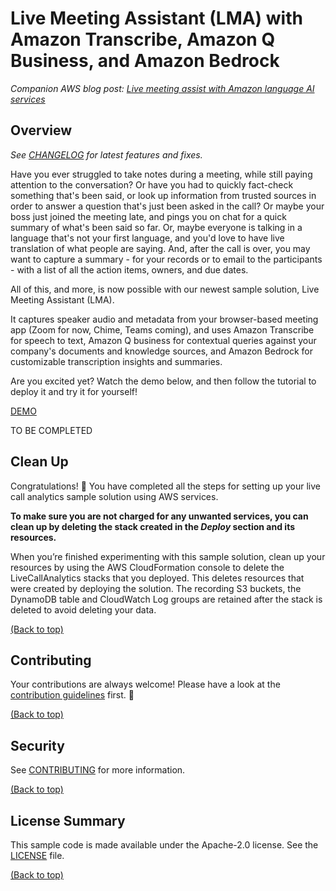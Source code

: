 # Live Meeting Assistant (LMA) with Amazon Transcribe, Amazon Q Business, and Amazon Bedrock 

_Companion AWS blog post: [Live meeting assist with Amazon language AI services](http://www.amazon.com/live-meeting-assist)_

## Overview

_See [CHANGELOG](./CHANGELOG.md) for latest features and fixes._

Have you ever struggled to take notes during a meeting, while still paying attention to the conversation? Or have you had to quickly fact-check something that's been said, or look up information from trusted sources in order to answer a question that's just been asked in the call? Or maybe your boss just joined the meeting late, and pings you on chat for a quick summary of what's been said so far. 
Or, maybe everyone is talking in a language that's not your first language, and you'd love to have live translation of what people are saying. 
And, after the call is over, you may want to capture a summary - for your records or to email to the participants - with a list of all the action items, owners, and due dates. 

All of this, and more, is now possible with our newest sample solution, Live Meeting Assistant (LMA). 

It captures speaker audio and metadata from your browser-based meeting app (Zoom for now, Chime, Teams coming), and uses Amazon Transcribe for speech to text, Amazon Q business for contextual queries against your company's documents and knowledge sources, and Amazon Bedrock for customizable transcription insights and summaries. 

Are you excited yet? Watch the demo below, and then follow the tutorial to deploy it and try it for yourself!

[DEMO](https://broadcast.amazon.com/videos/1057403)


TO BE COMPLETED

## Clean Up



Congratulations! :tada: You have completed all the steps for setting up your live call analytics sample solution using AWS services.

**To make sure you are not charged for any unwanted services, you can clean up by deleting the stack created in the _Deploy_ section and its resources.**

When you’re finished experimenting with this sample solution, clean up your resources by using the AWS CloudFormation console to delete the LiveCallAnalytics stacks that you deployed. This deletes resources that were created by deploying the solution. The recording S3 buckets, the DynamoDB table and CloudWatch Log groups are retained after the stack is deleted to avoid deleting your data.

[(Back to top)](#overview)

## Contributing

Your contributions are always welcome! Please have a look at the [contribution guidelines](CONTRIBUTING.md) first. :tada:

[(Back to top)](#overview)

## Security

See [CONTRIBUTING](CONTRIBUTING.md#security-issue-notifications) for more information.

[(Back to top)](#overview)

## License Summary

This sample code is made available under the Apache-2.0 license. See the [LICENSE](LICENSE.txt) file.

[(Back to top)](#overview)
